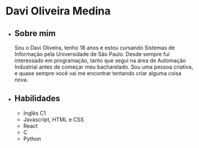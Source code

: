 # Davi Oliveira Medina

- ## Sobre mim
    Sou o Davi Oliveira, tenho 18 anos e estou cursando Sistemas de Informação pela Universidade de São Paulo. Desde sempre
    fui interessado em programação, tanto que segui na área de Automação Industrial antes de começar meu bacharelado. Sou
    uma pessoa criativa, e quase sempre você vai me encontrar tentando criar alguma coisa nova.
  
- ## Habilidades
    - Inglês C1
    - Javascript, HTML e CSS
    - React
    - C
    - Python
    
